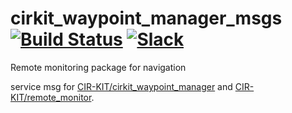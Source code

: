 # cirkit_waypoint_manager_msgs  [![Build Status](https://travis-ci.org/CIR-KIT/cirkit_waypoint_manager_msgs.svg?branch=indigo-devel)](https://travis-ci.org/CIR-KIT/cirkit_waypoint_manager_msgs) [![Slack](https://img.shields.io/badge/Slack-CIR--KIT-blue.svg)](https://cir-kit.slack.com/messages/cirkit_waypoint_manager_msgs)
Remote monitoring package for navigation

service msg for [CIR-KIT/cirkit_waypoint_manager](https://github.com/CIR-KIT/cirkit_waypoint_manager/) and [CIR-KIT/remote_monitor](https://github.com/CIR-KIT/remote_monitor).
